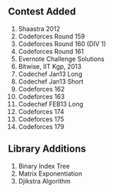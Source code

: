## Contest Added
1. Shaastra 2012
2. Codeforces Round 159
3. Codeforces Round 160 (DIV 1)
4. Codeforces Round 161
5. Evernote Challenge Solutions
6. Bitwise, IIT Kgp, 2013
7. Codechef Jan13 Long
8. Codechef Jan13 Short
9. Codeforces 162
10. Codeforces 163
11. Codechef FEB13 Long
12. Codeforces 174
13. Codeforces 175
14. Codeforces 179


## Library Additions
1. Binary Index Tree
2. Matrix Exponentiation
3. Djikstra Algorithm
